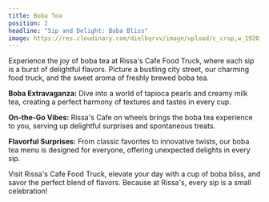 ```yaml
---
title: Boba Tea
position: 2
headline: "Sip and Delight: Boba Bliss"
image: https://res.cloudinary.com/dielbqrvv/image/upload/c_crop,w_1920,h_1080,ar_16:9,g_auto/v1700530849/cafe/carousel/carousel-1.jpg
---
```

Experience the joy of boba tea at Rissa's Cafe Food Truck, where each sip is a burst of delightful flavors. Picture a bustling city street, our charming food truck, and the sweet aroma of freshly brewed boba tea.

**Boba Extravaganza:** Dive into a world of tapioca pearls and creamy milk tea, creating a perfect harmony of textures and tastes in every cup.

**On-the-Go Vibes:** Rissa's Cafe on wheels brings the boba tea experience to you, serving up delightful surprises and spontaneous treats.

**Flavorful Surprises:** From classic favorites to innovative twists, our boba tea menu is designed for everyone, offering unexpected delights in every sip.

Visit Rissa's Cafe Food Truck, elevate your day with a cup of boba bliss, and savor the perfect blend of flavors. Because at Rissa's, every sip is a small celebration!